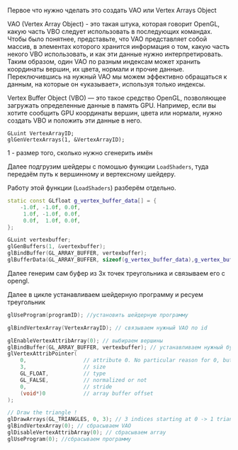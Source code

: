 
Первое что нужно чделать это создать VAO или Vertex Arrays Object

VAO (Vertex Array Object) -  это такая штука, которая говорит OpenGL, какую часть VBO следует использовать в последующих командах. Чтобы было понятнее, представьте, что VAO представляет собой массив, в элементах которого хранится информация о том, какую часть некого VBO использовать, и как эти данные нужно интерпретировать. Таким образом, один VAO по разным индексам может хранить координаты вершин, их цвета, нормали и прочие данные. Переключившись на нужный VAO мы можем эффективно обращаться к данным, на которые он «указывает», используя только индексы.

Vertex Buffer Object (VBO) — это такое средство OpenGL, позволяющее загружать определенные данные в память GPU. Например, если вы хотите сообщить GPU координаты вершин, цвета или нормали, нужно создать VBO и положить эти данные в него.

```
GLuint VertexArrayID;
glGenVertexArrays(1, &VertexArrayID);
```

1 - размер того, сколько нужно сгенерить имён

Далее подгрузим шейдеры с помошью функции `LoadShaders`, туда передаём путь к вершинному и вертексному шейдеру.

Работу этой функции (`LoadShaders`) разберём отдельно.


```c++
static const GLfloat g_vertex_buffer_data[] = {
	-1.0f, -1.0f, 0.0f,
	 1.0f, -1.0f, 0.0f,
	 0.0f,  1.0f, 0.0f,
};

GLuint vertexbuffer;
glGenBuffers(1, &vertexbuffer);
glBindBuffer(GL_ARRAY_BUFFER, vertexbuffer);
glBufferData(GL_ARRAY_BUFFER, sizeof(g_vertex_buffer_data),g_vertex_buffer_data, GL_STATIC_DRAW);
```

Далее генерим сам буфер из 3х точек треугольника и связываем его с opengl.

Далее в цикле устанавливаем шейдерную программу и ресуем треугольник

```c++
glUseProgram(programID); //установить шейдерную программу

glBindVertexArray(VertexArrayID); // связываем нужный VAO по id

glEnableVertexAttribArray(0); // выбираем вершины
glBindBuffer(GL_ARRAY_BUFFER, vertexbuffer); // устанавливаем нужный буфер
glVertexAttribPointer(
	0,                  // attribute 0. No particular reason for 0, but must match the layout in the shader.
	3,                  // size
	GL_FLOAT,           // type
	GL_FALSE,           // normalized or not
	0,                  // stride
	(void*)0            // array buffer offset
);

// Draw the triangle !
glDrawArrays(GL_TRIANGLES, 0, 3); // 3 indices starting at 0 -> 1 triangle
glBindVertexArray(0); // сбрасываем VAO
glDisableVertexAttribArray(0); // сбрасываем array
glUseProgram(0); //сбрасываем программу
```
